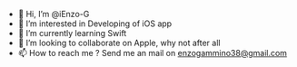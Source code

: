 - 👋 Hi, I’m @iEnzo-G
- 👀 I’m interested in Developing of iOS app
- 🌱 I’m currently learning Swift
- 💞️ I’m looking to collaborate on Apple, why not after all
- 📫 How to reach me ? Send me an mail on enzogammino38@gmail.com

<!---
iEnzo-G/iEnzo-G is a ✨ special ✨ repository because its `README.md` (this file) appears on your GitHub profile.
You can click the Preview link to take a look at your changes.
--->
